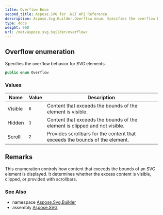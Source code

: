 ```yaml
---
title: Overflow Enum
second_title: Aspose.SVG for .NET API Reference
description: Aspose.Svg.Builder.Overflow enum. Specifies the overflow behavior for SVG elements
type: docs
weight: 960
url: /net/aspose.svg.builder/overflow/
---
```

## Overflow enumeration

Specifies the overflow behavior for SVG elements.

```csharp
public enum Overflow
```

### Values

| Name | Value | Description |
| --- | --- | --- |
| Visible | `0` | Content that exceeds the bounds of the element is visible. |
| Hidden | `1` | Content that exceeds the bounds of the element is clipped and not visible. |
| Scroll | `2` | Provides scrollbars for the content that exceeds the bounds of the element. |

## Remarks

This enumeration controls how content that exceeds the bounds of an SVG element is displayed. It determines whether the excess content is visible, clipped, or provided with scrollbars.

### See Also

* namespace [Aspose.Svg.Builder](../../aspose.svg.builder/)
* assembly [Aspose.SVG](../../)
